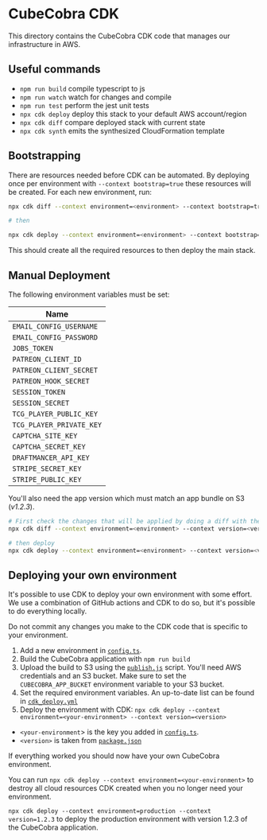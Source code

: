 # CubeCobra CDK

This directory contains the CubeCobra CDK code that manages our infrastructure in AWS.

## Useful commands

* `npm run build`   compile typescript to js
* `npm run watch`   watch for changes and compile
* `npm run test`    perform the jest unit tests
* `npx cdk deploy`  deploy this stack to your default AWS account/region
* `npx cdk diff`    compare deployed stack with current state
* `npx cdk synth`   emits the synthesized CloudFormation template

## Bootstrapping

There are resources needed before CDK can be automated. By deploying once per environment with `--context bootstrap=true`
these resources will be created. For each new environment, run:

```bash
npx cdk diff --context environment=<environment> --context bootstrap=true

# then

npx cdk deploy --context environment=<environment> --context bootstrap=true
```

This should create all the required resources to then deploy the main stack.

## Manual Deployment

The following environment variables must be set:

| Name                     |
|--------------------------|
| `EMAIL_CONFIG_USERNAME`             |
| `EMAIL_CONFIG_PASSWORD`             |
| `JOBS_TOKEN`             |
| `PATREON_CLIENT_ID`      |
| `PATREON_CLIENT_SECRET`  |
| `PATREON_HOOK_SECRET`    |
| `SESSION_TOKEN`          |
| `SESSION_SECRET`         |
| `TCG_PLAYER_PUBLIC_KEY`  |
| `TCG_PLAYER_PRIVATE_KEY` |
| `CAPTCHA_SITE_KEY`       |
| `CAPTCHA_SECRET_KEY`     |
| `DRAFTMANCER_API_KEY`    |
| `STRIPE_SECRET_KEY`      |
| `STRIPE_PUBLIC_KEY`      |

You'll also need the app version which must match an app bundle on S3 (_v1.2.3_).

```bash
# First check the changes that will be applied by doing a diff with the live environment
npx cdk diff --context environment=<environment> --context version=<version>

# then deploy
npx cdk deploy --context environment=<environment> --context version=<version>
```

## Deploying your own environment

It's possible to use CDK to deploy your own environment with some effort. We use a combination of GitHub actions and
CDK to do so, but it's possible to do everything locally.

Do not commit any changes you make to the CDK code that is specific to your environment.

1. Add a new environment in [`config.ts`](./config.ts).
2. Build the CubeCobra application with `npm run build`
3. Upload the build to S3 using the [`publish.js`](./../scripts/publish.js) script. You'll need AWS credentials and
   an S3 bucket. Make sure to set the `CUBECOBRA_APP_BUCKET` environment variable to your S3 bucket.
4. Set the required environment variables. An up-to-date list can be found in [
   `cdk_deploy.yml`](./../.github/workflows/cdk_deploy.yml)
5. Deploy the environment with CDK:
   `npx cdk deploy --context environment=<your-environment> --context version=<version>`

* `<your-environment`> is the key you added in [`config.ts`](./config.ts).
* `<version>` is taken from [`package.json`](./../package.json)

If everything worked you should now have your own CubeCobra environment.

You can run `npx cdk deploy --context environment=<your-environment>` to destroy all cloud resources CDK created when
you no longer need your environment.


`npx cdk deploy --context environment=production --context version=1.2.3` to deploy the production environment with version 1.2.3 of the CubeCobra application.